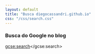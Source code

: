 ```yaml
---
layout: default
title: "Busca diegocassandri.github.io"
css: "/css/search.css"
---
```

### Busca do Google no blog
<div id="google-custom-search">
<script>
  (function() {
    var cx = '017642871977066725036:p1ib2bbqpdm';
    var gcse = document.createElement('script');
    gcse.type = 'text/javascript';
    gcse.async = true;
    gcse.src = 'https://cse.google.com/cse.js?cx=' + cx;
    var s = document.getElementsByTagName('script')[0];
    s.parentNode.insertBefore(gcse, s);
  })();
</script>

<script async src="https://cse.google.com/cse.js?cx=017642871977066725036:p1ib2bbqpdm"></script>
<div class="gcse-search"></div>

<gcse:search></gcse:search></div>


